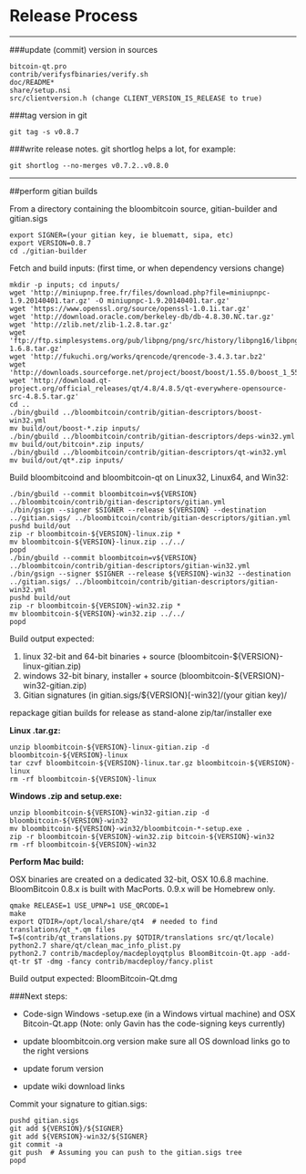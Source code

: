Release Process
====================

* * *

###update (commit) version in sources


	bitcoin-qt.pro
	contrib/verifysfbinaries/verify.sh
	doc/README*
	share/setup.nsi
	src/clientversion.h (change CLIENT_VERSION_IS_RELEASE to true)

###tag version in git

	git tag -s v0.8.7

###write release notes. git shortlog helps a lot, for example:

	git shortlog --no-merges v0.7.2..v0.8.0

* * *

##perform gitian builds

 From a directory containing the bloombitcoin source, gitian-builder and gitian.sigs
  
	export SIGNER=(your gitian key, ie bluematt, sipa, etc)
	export VERSION=0.8.7
	cd ./gitian-builder

 Fetch and build inputs: (first time, or when dependency versions change)

	mkdir -p inputs; cd inputs/
	wget 'http://miniupnp.free.fr/files/download.php?file=miniupnpc-1.9.20140401.tar.gz' -O miniupnpc-1.9.20140401.tar.gz'
	wget 'https://www.openssl.org/source/openssl-1.0.1i.tar.gz'
	wget 'http://download.oracle.com/berkeley-db/db-4.8.30.NC.tar.gz'
	wget 'http://zlib.net/zlib-1.2.8.tar.gz'
	wget 'ftp://ftp.simplesystems.org/pub/libpng/png/src/history/libpng16/libpng-1.6.8.tar.gz'
	wget 'http://fukuchi.org/works/qrencode/qrencode-3.4.3.tar.bz2'
	wget 'http://downloads.sourceforge.net/project/boost/boost/1.55.0/boost_1_55_0.tar.bz2'
	wget 'http://download.qt-project.org/official_releases/qt/4.8/4.8.5/qt-everywhere-opensource-src-4.8.5.tar.gz'
	cd ..
	./bin/gbuild ../bloombitcoin/contrib/gitian-descriptors/boost-win32.yml
	mv build/out/boost-*.zip inputs/
	./bin/gbuild ../bloombitcoin/contrib/gitian-descriptors/deps-win32.yml
	mv build/out/bitcoin*.zip inputs/
	./bin/gbuild ../bloombitcoin/contrib/gitian-descriptors/qt-win32.yml
	mv build/out/qt*.zip inputs/

 Build bloombitcoind and bloombitcoin-qt on Linux32, Linux64, and Win32:
  
	./bin/gbuild --commit bloombitcoin=v${VERSION} ../bloombitcoin/contrib/gitian-descriptors/gitian.yml
	./bin/gsign --signer $SIGNER --release ${VERSION} --destination ../gitian.sigs/ ../bloombitcoin/contrib/gitian-descriptors/gitian.yml
	pushd build/out
	zip -r bloombitcoin-${VERSION}-linux.zip *
	mv bloombitcoin-${VERSION}-linux.zip ../../
	popd
	./bin/gbuild --commit bloombitcoin=v${VERSION} ../bloombitcoin/contrib/gitian-descriptors/gitian-win32.yml
	./bin/gsign --signer $SIGNER --release ${VERSION}-win32 --destination ../gitian.sigs/ ../bloombitcoin/contrib/gitian-descriptors/gitian-win32.yml
	pushd build/out
	zip -r bloombitcoin-${VERSION}-win32.zip *
	mv bloombitcoin-${VERSION}-win32.zip ../../
	popd

  Build output expected:

  1. linux 32-bit and 64-bit binaries + source (bloombitcoin-${VERSION}-linux-gitian.zip)
  2. windows 32-bit binary, installer + source (bloombitcoin-${VERSION}-win32-gitian.zip)
  3. Gitian signatures (in gitian.sigs/${VERSION}[-win32]/(your gitian key)/

repackage gitian builds for release as stand-alone zip/tar/installer exe

**Linux .tar.gz:**

	unzip bloombitcoin-${VERSION}-linux-gitian.zip -d bloombitcoin-${VERSION}-linux
	tar czvf bloombitcoin-${VERSION}-linux.tar.gz bloombitcoin-${VERSION}-linux
	rm -rf bloombitcoin-${VERSION}-linux

**Windows .zip and setup.exe:**

	unzip bloombitcoin-${VERSION}-win32-gitian.zip -d bloombitcoin-${VERSION}-win32
	mv bloombitcoin-${VERSION}-win32/bloombitcoin-*-setup.exe .
	zip -r bloombitcoin-${VERSION}-win32.zip bitcoin-${VERSION}-win32
	rm -rf bloombitcoin-${VERSION}-win32

**Perform Mac build:**

  OSX binaries are created on a dedicated 32-bit, OSX 10.6.8 machine.
  BloomBitcoin 0.8.x is built with MacPorts.  0.9.x will be Homebrew only.

	qmake RELEASE=1 USE_UPNP=1 USE_QRCODE=1
	make
	export QTDIR=/opt/local/share/qt4  # needed to find translations/qt_*.qm files
	T=$(contrib/qt_translations.py $QTDIR/translations src/qt/locale)
	python2.7 share/qt/clean_mac_info_plist.py
	python2.7 contrib/macdeploy/macdeployqtplus BloomBitcoin-Qt.app -add-qt-tr $T -dmg -fancy contrib/macdeploy/fancy.plist

 Build output expected: BloomBitcoin-Qt.dmg

###Next steps:

* Code-sign Windows -setup.exe (in a Windows virtual machine) and
  OSX Bitcoin-Qt.app (Note: only Gavin has the code-signing keys currently)

* update bloombitcoin.org version
  make sure all OS download links go to the right versions

* update forum version

* update wiki download links

Commit your signature to gitian.sigs:

	pushd gitian.sigs
	git add ${VERSION}/${SIGNER}
	git add ${VERSION}-win32/${SIGNER}
	git commit -a
	git push  # Assuming you can push to the gitian.sigs tree
	popd

